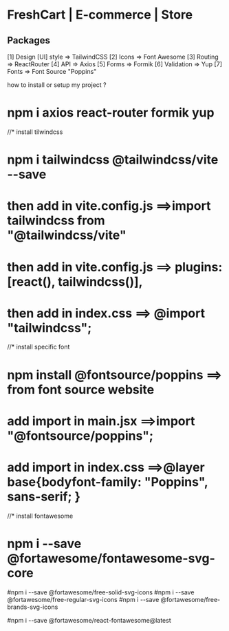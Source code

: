 # FreshCart | E-commerce | Store

## Packages

[1] Design [UI] style => TailwindCSS
[2] Icons => Font Awesome
[3] Routing => ReactRouter
[4] API => Axios
[5] Forms => Formik
[6] Validation => Yup
[7] Fonts => Font Source "Poppins"

how to install or setup my project ?

# npm i axios react-router formik yup

//\* install tilwindcss

# npm i tailwindcss @tailwindcss/vite --save

# then add in vite.config.js ==>import tailwindcss from "@tailwindcss/vite"

# then add in vite.config.js ==> plugins: [react(), tailwindcss()],

# then add in index.css ==> @import "tailwindcss";

//\* install specific font

# npm install @fontsource/poppins ==> from font source website

# add import in main.jsx ==>import "@fontsource/poppins";

# add import in index.css ==>@layer base{bodyfont-family: "Poppins", sans-serif; }

//\* install fontawesome

# npm i --save @fortawesome/fontawesome-svg-core

#npm i --save @fortawesome/free-solid-svg-icons
#npm i --save @fortawesome/free-regular-svg-icons
#npm i --save @fortawesome/free-brands-svg-icons

#npm i --save @fortawesome/react-fontawesome@latest
